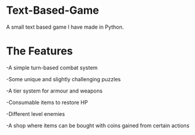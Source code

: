 # Text-Based-Game
A small text based game I have made in Python. 

# The Features

-A simple turn-based combat system

-Some unique and slightly challenging puzzles

-A tier system for armour and weapons

-Consumable items to restore HP

-Different level enemies

-A shop where items can be bought with coins gained from certain actions